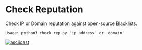 # Check Reputation
Check IP or Domain reputation against open-source Blacklists.
```
Usage: python3 check_rep.py 'ip address' or 'domain'
``` 
[![asciicast](https://asciinema.org/a/v2cKYTUWvGAi0rbZQ4elYz7lt.svg)](https://asciinema.org/a/v2cKYTUWvGAi0rbZQ4elYz7lt?t=autoplay)
